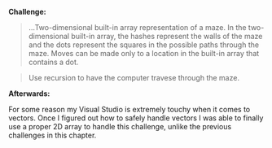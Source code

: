 **Challenge:**

>...Two-dimensional built-in array representation of a maze. In the two-dimensional built-in array, the hashes represent the walls of the maze and the dots represent the squares in the possible paths through the maze. Moves can be made only to a location in the built-in array that contains a dot. 

>Use recursion to have the computer travese through the maze.



**Afterwards:**

For some reason my Visual Studio is extremely touchy when it comes to vectors. Once I figured out how to safely handle vectors I was able to finally use a proper 2D array to handle this challenge, unlike the previous challenges in this chapter.
